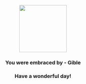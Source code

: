 <p align="center">
    <img src="https://raw.githubusercontent.com/PokeAPI/sprites/master/sprites/pokemon/443.png" width="150" height="150">
</p>
<h3 align="center">You were embraced by - <b>Gible</b></h3>
<h3 align="center">Have a wonderful day!</h3>
